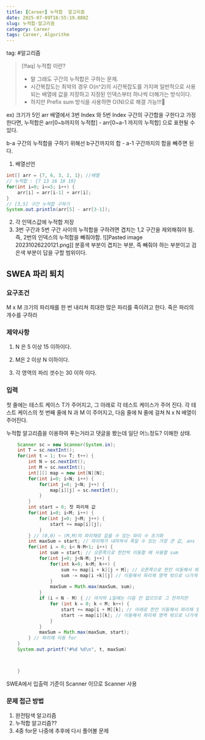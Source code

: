```yaml
---
title: [Career] 누적합  알고리즘
date: 2025-07-09T16:55:19.888Z
slug: 누적합-알고리즘
category: Career
tags: Career, Algorithm
---
```


tag: #알고리즘

> [!faq] 누적합 이란?
>
> - 말 그래도 구간의 누적합은 구하는 문제.
> - 시간복잡도는 최악의 경우 O(n^2)의 시간복잡도를 가지며 일반적으로 사용되는 배열에 값을 저장하고 지정된 인덱스부터 하나씩 더해가는 방식이다.
> - 하지만 Prefix sum 방식을 사용하면 O(N)으로 해결 가능!!!🎉

ex) 크기가 5인 arr 배열에서 3번 Index 와 5번 Index 구간의 구간합을 구한다고 가정한다면,
누적합은 arr[0~b까지의 누적합] - arr[0~a-1 까지의 누적합] 으로 표현될 수 있다.

b-a 구간의 누적합을 구하기 위해선 b구간까지의 합 - a-1 구간까지의 합을 빼주면 된다.

1. 배열선언

```java
int[] arr = {7, 6, 3, 2, 1}; //배열
// 누적합 : {7 13 16 18 19}
for(int i=0; i<=5; i++) {
	arr[i] = arr[i-1] + arr[i];
}
// [3,5] 구간 누적합 구하기
System.out.println(arr[5] - arr[3-1]);
```

2. 각 인덱스값에 누적합 저장
3. 3번 구간과 5번 구간 사이의 누적합을 구하려면 겹치는 1,2 구간을 제외해줘야 됨.
   즉, 2번의 인덱스의 누적합을 빼줘야함.
   ![[Pasted image 20231026220121.png]]
   분홍색 부분이 겹치는 부분, 즉 빼줘야 하는 부분이고 검은색 부분이 답을 구할 범위이다.

## SWEA 파리 퇴치

### 요구조건

M x M 크기의 파리채를 한 번 내리쳐 최대한 많은 파리를 죽이려고 한다.
죽은 파리의 개수를 구하라

### 제약사항

1. N 은 5 이상 15 이하이다.

2. M은 2 이상 N 이하이다.

3. 각 영역의 파리 갯수는 30 이하 이다.

### 입력

첫 줄에는 테스트 케이스 T가 주어지고, 그 아래로 각 테스트 케이스가 주어 진다.
각 테스트 케이스의 첫 번째 줄에 N 과 M 이 주어지고,
다음 줄에 N 줄에 걸쳐 N x N 배열이 주어진다.

누적합 알고리즘을 이용하여 푸는거라고 댓글을 봤는데 일단 어느정도? 이해한 상태.

```java
	Scanner sc = new Scanner(System.in);
	int T = sc.nextInt();
	for(int t = 1; t<= T; t++) {
		int N = sc.nextInt();
		int M = sc.nextInt();
		int[][] map = new int[N][N];
		for(int i=0; i<N; i++) {
			for(int j=0; j<N; j++) {
				map[i][j] = sc.nextInt();
			}
		}
		int start = 0; 첫 파리채 값
		for(int i=0; i<M; i++) {
			for(int j=0; j<M; j++) {
				start += map[i][j];
			}
		} // (0,0) ~ (M,M)의 파리채로 잡을 수 있는 파리 수 초기화
		int maxSum = start; // 파리채가 내려쳐서 죽일 수 있는 가장 큰 값, ans
		for(int i = 0; i< N-M+1; i++) {
			int sum = start; // 오른쪽으로 한칸씩 이동할 때 사용할 sum
			for(int j=0; j<N-M; j++) {
				for(int k=0; k<M; k++) {
					sum += map[i + k][j + M]; // 오른쪽으로 한칸 이동해서 파리채 영역으로 들어온 값 더해주고
					sum -= map[i +k][j] // 이동해서 파리채 영역 밖으로 나가게 된 값 뺴주고
				}
				maxSum = Math.max(maxSum, sum);
			}
			if (i < N - M) { // 마지막 i일때는 다음 칸 없으므로 그 전까지만
				for (int k = 0; k < M; k++) {
					start += map[i + M][k]; // 아래로 한칸 이동해서 파리채 영역으로 들어온 값 더해주고
					start -= map[i][k]; // 이동해서 파리채 영역 밖으로 나가게 된 값 뺴주고
				}
			}
			maxSum = Math.max(maxSum, start);
		} // 파리채 이동 for
	}
	System.out.printf("#%d %d\n", t, maxSum)



	}
```

SWEA에서 입출력 기준이 Scanner 이므로 Scanner 사용

### 문제 접근 방법

1. 완전탐색 알고리즘
2. 누적합 알고리즘??
3. 4중 for문
   나중에 추후에 다시 풀어볼 문제
